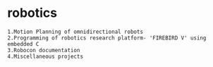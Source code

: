 # robotics

    1.Motion Planning of omnidirectional robots
    2.Programming of robotics research platform- 'FIREBIRD V' using embedded C
    3.Robocon documentation
    4.Miscellaneous projects
